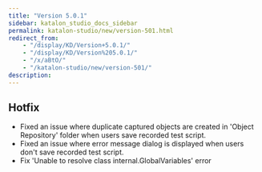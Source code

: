 ```yaml
---
title: "Version 5.0.1"
sidebar: katalon_studio_docs_sidebar
permalink: katalon-studio/new/version-501.html
redirect_from:
    - "/display/KD/Version+5.0.1/"
    - "/display/KD/Version%205.0.1/"
    - "/x/aBtO/"
    - "/katalon-studio/new/version-501/"
description:
---
```

Hotfix
------

*   Fixed an issue where duplicate captured objects are created in 'Object Repository' folder when users save recorded test script.
*   Fixed an issue where error message dialog is displayed when users don't save recorded test script.
*   Fix 'Unable to resolve class internal.GlobalVariables' error